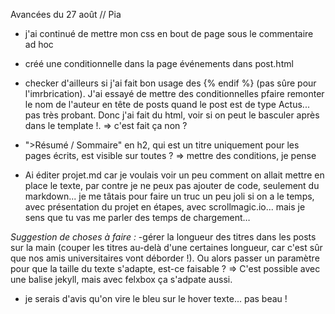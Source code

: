 Avancées du 27 août // Pia
 - j'ai continué de mettre mon css en bout de page sous le commentaire ad hoc
 - créé une conditionnelle dans la page événements dans post.html
 - checker d'ailleurs si j'ai fait bon usage des   {% endif %} (pas sûre pour l'imrbrication). J'ai essayé de mettre des conditionnelles pfaire remonter le nom de l'auteur en tête de posts quand le post est de type Actus... pas très probant. Donc j'ai fait du html, voir si on peut le basculer après dans le template !.
 => c'est fait ça non ?

 - ">Résumé / Sommaire" en h2, qui est un titre uniquement pour les pages écrits, est visible sur toutes ?
 => mettre des conditions, je pense
 - Ai éditer projet.md car je voulais voir un peu comment on allait mettre en place le texte, par contre je ne peux pas ajouter de code, seulement du markdown... je me tâtais pour faire un truc un peu joli si on a le temps, avec présentation du projet en étapes, avec scrollmagic.io... mais je sens que tu vas me parler des temps de chargement…

*Suggestion de choses à faire :*
 -gérer la longueur des titres dans les posts sur la main (couper les titres au-delà d'une certaines longueur, car c'est sûr que nos amis universitaires vont déborder !). Ou alors passer un paramètre pour que la taille du texte s'adapte, est-ce faisable ?
 => C'est possible avec une balise jekyll, mais avec felxbox ça s'adpate aussi.

 - je serais d'avis qu'on vire le bleu sur le hover texte... pas beau !

